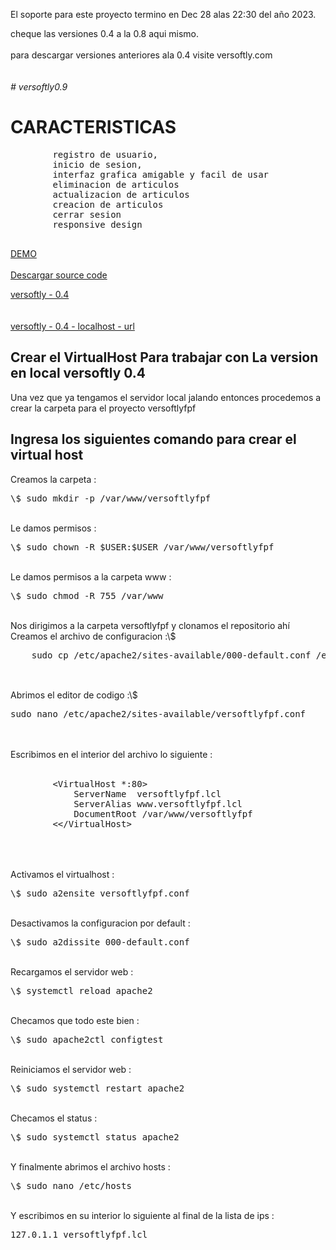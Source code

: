 <p>
    El soporte para este proyecto termino en Dec 28 alas 22:30 del a&ntilde;o 2023.<br>
</p>
<p>
    cheque las versiones 0.4 a la 0.8 aqui mismo.<br><br>
    para descargar versiones anteriores ala 0.4 visite versoftly.com<br>
    <br><br>
    <em># versoftly0.9</em>
    <h1>CARACTERISTICAS</h1>
    <pre>
        registro de usuario,
        inicio de sesion,
        interfaz grafica amigable y facil de usar
        eliminacion de articulos
        actualizacion de articulos
        creacion de articulos
        cerrar sesion
        responsive design
    </pre>
    <a href="https://versoftly.com/versoftly.com/">DEMO</a><br><br>
    <a href="https://versoftly.com/versoftly.com/versoftly0.9">Descargar source code</a>
</p>

<a href="https://www.versoftly.com">versoftly - 0.4</a>
<br><br><br>
<a href="http://versoftlyfpf.lcl">versoftly - 0.4 - localhost - url</a>

<h2>Crear el VirtualHost Para trabajar con La version en local versoftly 0.4</h2>

<p>
    Una vez que ya tengamos el servidor local jalando
    entonces procedemos a crear la carpeta para 
    el proyecto versoftlyfpf
</p>

<h2>Ingresa los siguientes comando para crear el virtual host</h2>

<p>
    Creamos la carpeta :
    <pre>\$ sudo mkdir -p /var/www/versoftlyfpf</pre><br>
    Le damos permisos :
    <pre>\$ sudo chown -R $USER:$USER /var/www/versoftlyfpf</pre><br>
    Le damos permisos a la carpeta www :
    <pre>\$ sudo chmod -R 755 /var/www</pre><br>
    Nos dirigimos a la carpeta versoftlyfpf y clonamos el repositorio ah&iacute;<br>
    Creamos el archivo de configuracion :\$
    <pre>
    sudo cp /etc/apache2/sites-available/000-default.conf /etc/apache2/sites-available/versoftlyfpf.conf
    </pre><br>
    Abrimos el editor de codigo :\$
    <pre>sudo nano /etc/apache2/sites-available/versoftlyfpf.conf</pre><br><br>
    Escribimos en el interior del archivo lo siguiente :<br><br>
    <pre>
        &lt;VirtualHost *:80&gt;
            ServerName  versoftlyfpf.lcl
            ServerAlias www.versoftlyfpf.lcl
            DocumentRoot /var/www/versoftlyfpf
        <&lt;/VirtualHost&gt;
    </pre><br><br>
    Activamos el virtualhost :<pre>\$ sudo a2ensite versoftlyfpf.conf</pre><br>
    Desactivamos la configuracion por default :<pre>\$ sudo a2dissite 000-default.conf</pre><br>
    Recargamos el servidor web :<pre>\$ systemctl reload apache2</pre><br>
    Checamos que todo este bien :<pre>\$ sudo apache2ctl configtest</pre><br>
    Reiniciamos el servidor web :<pre>\$ sudo systemctl restart apache2</pre><br>
    Checamos el status :<pre>\$ sudo systemctl status apache2</pre><br>
    Y finalmente abrimos el archivo hosts :<pre>\$ sudo nano /etc/hosts</pre><br>
    Y escribimos en su interior lo siguiente al final de la lista de ips :<br>
    <pre>127.0.1.1 versoftlyfpf.lcl</pre>
</p>

